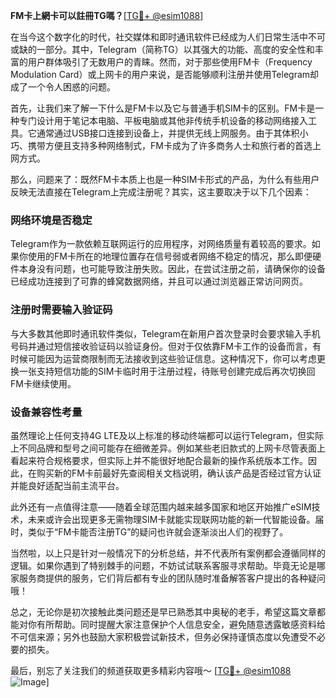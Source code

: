 **FM卡上網卡可以註冊TG嗎？**[[TG💪+ @esim1088](https://t.me/s/esim1088)]

在当今这个数字化的时代，社交媒体和即时通讯软件已经成为人们日常生活中不可或缺的一部分。其中，Telegram（简称TG）以其强大的功能、高度的安全性和丰富的用户群体吸引了无数用户的青睐。然而，对于那些使用FM卡（Frequency Modulation Card）或上网卡的用户来说，是否能够顺利注册并使用Telegram却成了一个令人困惑的问题。

首先，让我们来了解一下什么是FM卡以及它与普通手机SIM卡的区别。FM卡是一种专门设计用于笔记本电脑、平板电脑或其他非传统手机设备的移动网络接入工具。它通常通过USB接口连接到设备上，并提供无线上网服务。由于其体积小巧、携带方便且支持多种网络制式，FM卡成为了许多商务人士和旅行者的首选上网方式。

那么，问题来了：既然FM卡本质上也是一种SIM卡形式的产品，为什么有些用户反映无法直接在Telegram上完成注册呢？其实，这主要取决于以下几个因素：

### 网络环境是否稳定

Telegram作为一款依赖互联网运行的应用程序，对网络质量有着较高的要求。如果你使用的FM卡所在的地理位置存在信号弱或者网络不稳定的情况，那么即便硬件本身没有问题，也可能导致注册失败。因此，在尝试注册之前，请确保你的设备已经成功连接到了可靠的蜂窝数据网络，并且可以通过浏览器正常访问网页。

### 注册时需要输入验证码

与大多数其他即时通讯软件类似，Telegram在新用户首次登录时会要求输入手机号码并通过短信接收验证码以验证身份。但对于仅依靠FM卡工作的设备而言，有时候可能因为运营商限制而无法接收到这些验证信息。这种情况下，你可以考虑更换一张支持短信功能的SIM卡临时用于注册过程，待账号创建完成后再次切换回FM卡继续使用。

### 设备兼容性考量

虽然理论上任何支持4G LTE及以上标准的移动终端都可以运行Telegram，但实际上不同品牌和型号之间可能存在细微差异。例如某些老旧款式的上网卡尽管表面上看起来符合规格要求，但实际上并不能很好地配合最新的操作系统版本工作。因此，在购买新的FM卡前最好先查阅相关文档说明，确认该产品是否经过官方认证并能良好适配当前主流平台。

此外还有一点值得注意——随着全球范围内越来越多国家和地区开始推广eSIM技术，未来或许会出现更多无需物理SIM卡就能实现联网功能的新一代智能设备。届时，类似于“FM卡能否注册TG”的疑问也许就会逐渐淡出人们的视野了。

当然啦，以上只是针对一般情况下的分析总结，并不代表所有案例都会遵循同样的逻辑。如果你遇到了特别棘手的问题，不妨试试联系客服寻求帮助。毕竟无论是哪家服务商提供的服务，它们背后都有专业的团队随时准备解答客户提出的各种疑问哦！

总之，无论你是初次接触此类问题还是早已熟悉其中奥秘的老手，希望这篇文章都能对你有所帮助。同时提醒大家注意保护个人信息安全，避免随意透露敏感资料给不可信来源；另外也鼓励大家积极尝试新技术，但务必保持谨慎态度以免遭受不必要的损失。

最后，别忘了关注我们的频道获取更多精彩内容哦～ [[TG💪+ @esim1088](https://t.me/s/esim1088) ![Image](https://i.postimg.cc/4NQfJmqS/Snipaste-2025-05-13-00-14-12.png)]